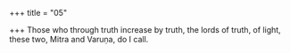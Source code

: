 +++
title = "05"

+++
Those who through truth increase by truth, the lords of truth, of light, these two, Mitra and Varuṇa, do I call.